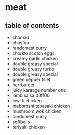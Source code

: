 # meat

## table of contents

- char siu
- chasfoo
- randomest curry
- chorizo scotch eggs
- creamy garlic chicken
- double greasy special
- double greasy turbo
- double greasy special
- green pepper fillet
- herrburger
- juicy karaage number one
- lamb salsa 00ff00
- low-fi chicken
- maboroshi tebasaki chicken
- mushroom wok chicken
- randomest curry
- softballs
- teriyaki chicken
